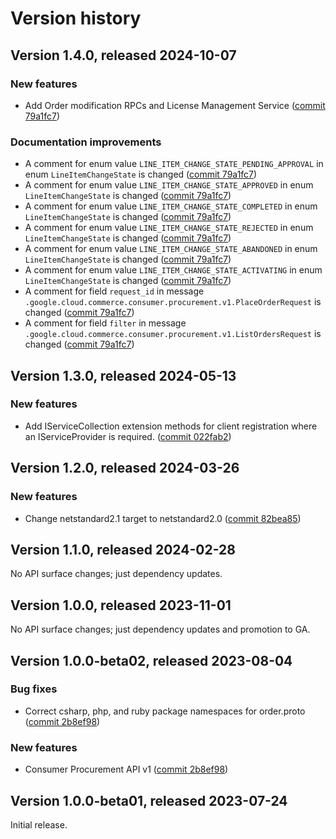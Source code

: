 # Version history

## Version 1.4.0, released 2024-10-07

### New features

- Add Order modification RPCs and License Management Service ([commit 79a1fc7](https://github.com/googleapis/google-cloud-dotnet/commit/79a1fc7e664c313586fe3d57d6f965861f40f0da))

### Documentation improvements

- A comment for enum value `LINE_ITEM_CHANGE_STATE_PENDING_APPROVAL` in enum `LineItemChangeState` is changed ([commit 79a1fc7](https://github.com/googleapis/google-cloud-dotnet/commit/79a1fc7e664c313586fe3d57d6f965861f40f0da))
- A comment for enum value `LINE_ITEM_CHANGE_STATE_APPROVED` in enum `LineItemChangeState` is changed ([commit 79a1fc7](https://github.com/googleapis/google-cloud-dotnet/commit/79a1fc7e664c313586fe3d57d6f965861f40f0da))
- A comment for enum value `LINE_ITEM_CHANGE_STATE_COMPLETED` in enum `LineItemChangeState` is changed ([commit 79a1fc7](https://github.com/googleapis/google-cloud-dotnet/commit/79a1fc7e664c313586fe3d57d6f965861f40f0da))
- A comment for enum value `LINE_ITEM_CHANGE_STATE_REJECTED` in enum `LineItemChangeState` is changed ([commit 79a1fc7](https://github.com/googleapis/google-cloud-dotnet/commit/79a1fc7e664c313586fe3d57d6f965861f40f0da))
- A comment for enum value `LINE_ITEM_CHANGE_STATE_ABANDONED` in enum `LineItemChangeState` is changed ([commit 79a1fc7](https://github.com/googleapis/google-cloud-dotnet/commit/79a1fc7e664c313586fe3d57d6f965861f40f0da))
- A comment for enum value `LINE_ITEM_CHANGE_STATE_ACTIVATING` in enum `LineItemChangeState` is changed ([commit 79a1fc7](https://github.com/googleapis/google-cloud-dotnet/commit/79a1fc7e664c313586fe3d57d6f965861f40f0da))
- A comment for field `request_id` in message `.google.cloud.commerce.consumer.procurement.v1.PlaceOrderRequest` is changed ([commit 79a1fc7](https://github.com/googleapis/google-cloud-dotnet/commit/79a1fc7e664c313586fe3d57d6f965861f40f0da))
- A comment for field `filter` in message `.google.cloud.commerce.consumer.procurement.v1.ListOrdersRequest` is changed ([commit 79a1fc7](https://github.com/googleapis/google-cloud-dotnet/commit/79a1fc7e664c313586fe3d57d6f965861f40f0da))

## Version 1.3.0, released 2024-05-13

### New features

- Add IServiceCollection extension methods for client registration where an IServiceProvider is required. ([commit 022fab2](https://github.com/googleapis/google-cloud-dotnet/commit/022fab203f28fb9c608972af7f8b83f571ae5694))

## Version 1.2.0, released 2024-03-26

### New features

- Change netstandard2.1 target to netstandard2.0 ([commit 82bea85](https://github.com/googleapis/google-cloud-dotnet/commit/82bea850661975b9750ac30753528cc9d2e05240))

## Version 1.1.0, released 2024-02-28

No API surface changes; just dependency updates.

## Version 1.0.0, released 2023-11-01

No API surface changes; just dependency updates and promotion to GA.

## Version 1.0.0-beta02, released 2023-08-04

### Bug fixes

- Correct csharp, php, and ruby package namespaces for order.proto ([commit 2b8ef98](https://github.com/googleapis/google-cloud-dotnet/commit/2b8ef984884b9297156420832d44e45c6252f238))

### New features

- Consumer Procurement API v1 ([commit 2b8ef98](https://github.com/googleapis/google-cloud-dotnet/commit/2b8ef984884b9297156420832d44e45c6252f238))

## Version 1.0.0-beta01, released 2023-07-24

Initial release.
